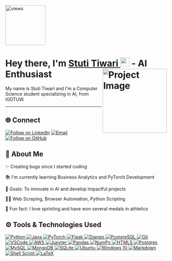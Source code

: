 <a href="https://github.com/s-tuti"><img alt="views" title="Github views" src="https://komarev.com/ghpvc/?username=stuti1234&style=flat-square" width="125"/></a>

<h1 align="left">Hey there, I'm <a href="https://www.linkedin.com/in/stuti10/">Stuti Tiwari </a><img src="https://media.giphy.com/media/hvRJCLFzcasrR4ia7z/giphy.gif" width="28"> 
  <a href="https://github.com/s-tuti/project-repo"><img align="right" src="https://user-images.githubusercontent.com/30947706/79588950-17515780-80ee-11ea-8f66-e26da49fa052.png" alt="Project Image" width="200"/></a> - AI Enthusiast</h1> 

<p align="left">My name is Stuti Tiwari and I'm a Computer Science student specializing in AI, from IGDTUW.</p>

<hr>


<h2 align="left">🌐 Connect</h2>

<p align="left">
  <a href="https://linkedin.com/in/stuti10"><img title="Follow on LinkedIn" src="https://img.shields.io/badge/LinkedIn-0077B5?style=for-the-badge&logo=linkedin&logoColor=white"/></a>
  <a href="mailto:stutijb.1408@gmail.com"><img title="Email" src="https://img.shields.io/badge/Gmail-D14836?style=for-the-badge&logo=gmail&logoColor=white"/></a>
  <a href="https://github.com/s-tuti"><img title="Follow on GitHub" src="https://img.shields.io/badge/GitHub-100000?style=for-the-badge&logo=github&logoColor=white"/></a>
</p>

## 🤝 About Me

  ✨ Creating bugs since I started coding<br>
  
  📚 I'm currently learning Business Analytics and PyTorch Development<br>
  
  🎯 Goals: To innovate in AI and develop impactful projects<br>
  
  👨‍💻 Web Scraping, Browser Automation, Python Scripting <br>
  
  🎲 Fun fact: I love sprinting and have won several medals in athletics<br>
  

## ⚙️ Tools & Technologies Used

<p align="left">
 <a href="#">
<img alt="Python" src="https://img.shields.io/badge/python%20-%2314354C.svg?&style=for-the-badge&logo=python&logoColor=white"/>
<img alt="Java" src="https://img.shields.io/badge/java-%23ED8B00.svg?&style=for-the-badge&logo=java&logoColor=white"/>
<img alt="PyTorch" src="https://img.shields.io/badge/pytorch%20-%23EE4C2C.svg?&style=for-the-badge&logo=pytorch&logoColor=white"/>
<img alt="Flask" src="https://img.shields.io/badge/flask%20-%23000.svg?&style=for-the-badge&logo=flask&logoColor=white"/>
<img alt="Django" src="https://img.shields.io/badge/django%20-%23092E20.svg?&style=for-the-badge&logo=django&logoColor=white"/>
<img alt="PostgreSQL" src="https://img.shields.io/badge/postgresql-%23316192.svg?&style=for-the-badge&logo=postgresql&logoColor=white"/>
<img alt="Git" src="https://img.shields.io/badge/git%20-%23F05033.svg?&style=for-the-badge&logo=git&logoColor=white"/>
<img alt="VSCode" src="https://img.shields.io/badge/vscode-%23007ACC.svg?&style=for-the-badge&logo=visual-studio-code&logoColor=white"/>
<img alt="AWS" src="https://img.shields.io/badge/AWS%20-%23FF9900.svg?&style=for-the-badge&logo=amazon-aws&logoColor=white"/>
<img alt="Jupyter" src="https://img.shields.io/badge/Jupyter%20-%23F37626.svg?&style=for-the-badge&logo=Jupyter&logoColor=white" />
<img alt="Pandas" src="https://img.shields.io/badge/pandas%20-%23150458.svg?&style=for-the-badge&logo=pandas&logoColor=white" />
<img alt="NumPy" src="https://img.shields.io/badge/numpy%20-%23013243.svg?&style=for-the-badge&logo=numpy&logoColor=white" />
<img alt="HTML5" src="https://img.shields.io/badge/html5%20-%23E34F26.svg?&style=for-the-badge&logo=html5&logoColor=white"/>
<img alt="Postgres" src="https://img.shields.io/badge/postgres-%23316192.svg?&style=for-the-badge&logo=postgresql&logoColor=white"/>
<img alt="MySQL" src="https://img.shields.io/badge/mysql-%2300f.svg?&style=for-the-badge&logo=mysql&logoColor=white"/>
<img alt="MongoDB" src="https://img.shields.io/badge/MongoDB-%234ea94b.svg?&style=for-the-badge&logo=mongodb&logoColor=white"/>
<img alt="SQLite" src="https://img.shields.io/badge/sqlite-%2307405e.svg?&style=for-the-badge&logo=sqlite&logoColor=white"/>
<img alt="Ubuntu" src="https://img.shields.io/badge/Ubuntu-E95420?style=for-the-badge&logo=ubuntu&logoColor=white" />
<img alt="Windows 10" src="https://img.shields.io/badge/Windows-0078D6?style=for-the-badge&logo=windows&logoColor=white" />
<img alt="Markdown" src="https://img.shields.io/badge/markdown-%23000000.svg?&style=for-the-badge&logo=markdown&logoColor=white"/>
<img alt="Shell Script" src="https://img.shields.io/badge/shell_script%20-%23121011.svg?&style=for-the-badge&logo=gnu-bash&logoColor=white"/>
<img alt="LaTeX" src="https://img.shields.io/badge/latex%20-%23008080.svg?&style=for-the-badge&logo=latex&logoColor=white"/>
 </a>
</p>


